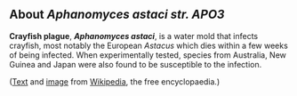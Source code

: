 About *Aphanomyces astaci str. APO3* 
------------------------------------



**Crayfish plague**, ***Aphanomyces astaci***, is a water mold that
infects crayfish, most notably the European *Astacus* which dies within
a few weeks of being infected. When experimentally tested, species from
Australia, New Guinea and Japan were also found to be susceptible to the
infection.

([Text](https://en.wikipedia.org/wiki/Crayfish_plague_) and
[image](https://commons.wikimedia.org/wiki/File:Aphanomyces_astaci_(tr%C3%A9s_probable).jpg)
from [Wikipedia](http://en.wikipedia.org/), the free encyclopaedia.)
